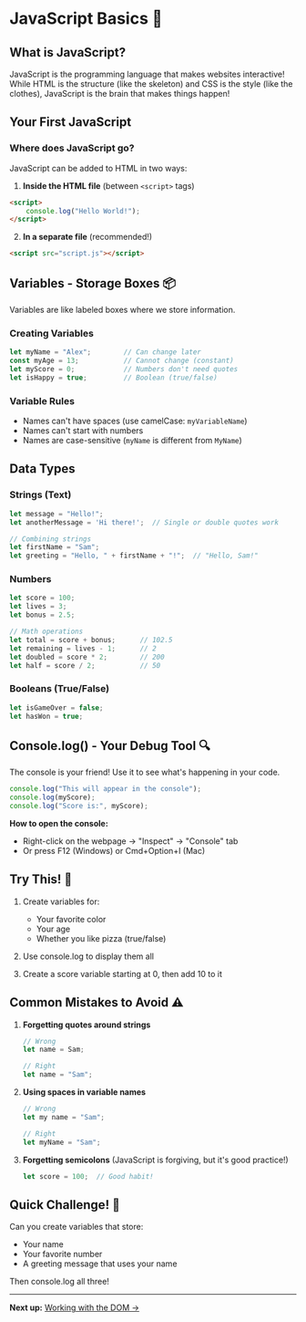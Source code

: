 # JavaScript Basics 🚀

## What is JavaScript?
JavaScript is the programming language that makes websites interactive! While HTML is the structure (like the skeleton) and CSS is the style (like the clothes), JavaScript is the brain that makes things happen!

## Your First JavaScript

### Where does JavaScript go?
JavaScript can be added to HTML in two ways:

1. **Inside the HTML file** (between `<script>` tags)
```html
<script>
    console.log("Hello World!");
</script>
```

2. **In a separate file** (recommended!)
```html
<script src="script.js"></script>
```

## Variables - Storage Boxes 📦

Variables are like labeled boxes where we store information.

### Creating Variables
```javascript
let myName = "Alex";        // Can change later
const myAge = 13;           // Cannot change (constant)
let myScore = 0;            // Numbers don't need quotes
let isHappy = true;         // Boolean (true/false)
```

### Variable Rules
- Names can't have spaces (use camelCase: `myVariableName`)
- Names can't start with numbers
- Names are case-sensitive (`myName` is different from `MyName`)

## Data Types

### Strings (Text)
```javascript
let message = "Hello!";
let anotherMessage = 'Hi there!';  // Single or double quotes work

// Combining strings
let firstName = "Sam";
let greeting = "Hello, " + firstName + "!";  // "Hello, Sam!"
```

### Numbers
```javascript
let score = 100;
let lives = 3;
let bonus = 2.5;

// Math operations
let total = score + bonus;      // 102.5
let remaining = lives - 1;      // 2
let doubled = score * 2;        // 200
let half = score / 2;           // 50
```

### Booleans (True/False)
```javascript
let isGameOver = false;
let hasWon = true;
```

## Console.log() - Your Debug Tool 🔍

The console is your friend! Use it to see what's happening in your code.

```javascript
console.log("This will appear in the console");
console.log(myScore);
console.log("Score is:", myScore);
```

**How to open the console:**
- Right-click on the webpage → "Inspect" → "Console" tab
- Or press F12 (Windows) or Cmd+Option+I (Mac)

## Try This! 🎯

1. Create variables for:
   - Your favorite color
   - Your age
   - Whether you like pizza (true/false)

2. Use console.log to display them all

3. Create a score variable starting at 0, then add 10 to it

## Common Mistakes to Avoid ⚠️

1. **Forgetting quotes around strings**
   ```javascript
   // Wrong
   let name = Sam;

   // Right
   let name = "Sam";
   ```

2. **Using spaces in variable names**
   ```javascript
   // Wrong
   let my name = "Sam";

   // Right
   let myName = "Sam";
   ```

3. **Forgetting semicolons** (JavaScript is forgiving, but it's good practice!)
   ```javascript
   let score = 100;  // Good habit!
   ```

## Quick Challenge! 💪

Can you create variables that store:
- Your name
- Your favorite number
- A greeting message that uses your name

Then console.log all three!

---
**Next up:** [Working with the DOM →](02-dom-intro.md)